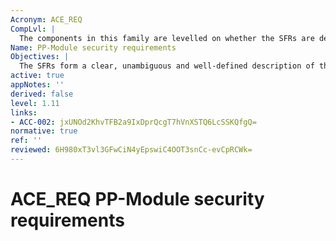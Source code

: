 ```yaml
---
Acronym: ACE_REQ
CompLvl: |
  The components in this family are levelled on whether the SFRs are derived from SPD (see ACE_REQ.1), or whether the SFRs are derived from the security objectives for the TOE (see ACE_REQ.2.).
Name: PP-Module security requirements
Objectives: |
  The SFRs form a clear, unambiguous and well-defined description of the expected security behaviour of the TOE. The SARs form a clear, unambiguous and well-defined description of the expected activities that will be undertaken to gain assurance in the TOE. Evaluation of the security requirements is required to ensure that they are clear, unambiguous and well-defined.
active: true
appNotes: ''
derived: false
level: 1.11
links:
- ACC-002: jxUNOd2KhvTFB2a9IxDprQcgT7hVnXSTQ6LcSSKQfgQ=
normative: true
ref: ''
reviewed: 6H980xT3vl3GFwCiN4yEpswiC4OOT3snCc-evCpRCWk=
---
```


# ACE_REQ PP-Module security requirements